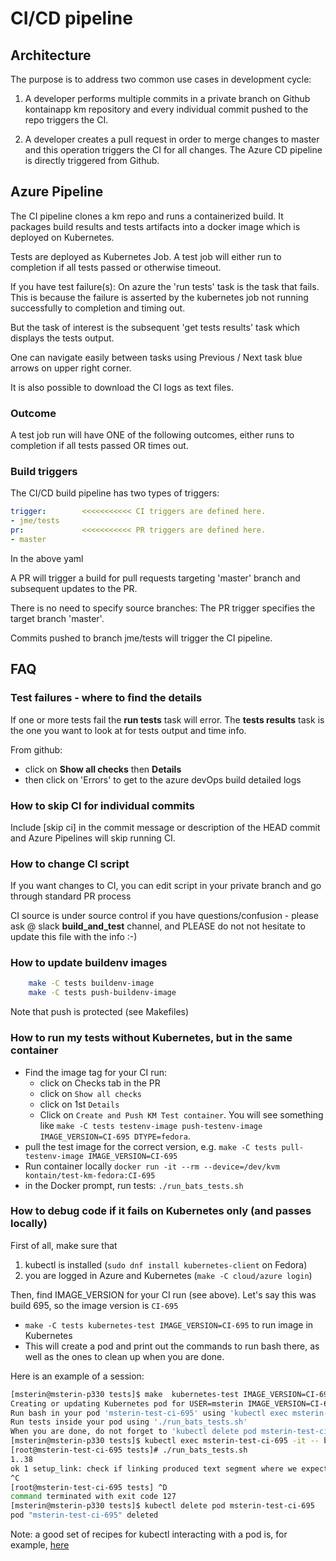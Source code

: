 # CI/CD pipeline

## Architecture

The purpose is to address two common use cases in development cycle:

1. A developer performs multiple commits in a private branch on Github kontainapp km repository and every individual commit pushed to the repo triggers the CI.

2. A developer creates a pull request in order to merge changes to master and this operation triggers the CI for all changes. The Azure CD pipeline is directly triggered from Github.


## Azure Pipeline

The CI pipeline clones a km repo and runs a containerized build.
It packages build results and tests artifacts into a docker image which is deployed
on Kubernetes.

Tests are deployed as Kubernetes Job.
A test job will either run to completion if all tests passed or otherwise timeout.

If you have test failure(s):
On azure the 'run tests' task is the task that fails.
This is because the failure is asserted by the kubernetes job not running successfully to completion and timing out.

But the task of interest is the subsequent 'get tests results' task which displays the tests output.

One can navigate easily between tasks using Previous / Next task blue arrows on upper right corner.

It is also possible to download the CI logs as text files.

### Outcome

A test job run will have ONE of the following outcomes, either runs to completion if all tests passed OR times out.

### Build triggers

The CI/CD build pipeline has two types of triggers:

```yaml
trigger:        <<<<<<<<<<< CI triggers are defined here.
- jme/tests
pr:             <<<<<<<<<<< PR triggers are defined here.
- master
```

In the above yaml

A PR will trigger a build for pull requests targeting 'master' branch and subsequent updates to the PR.

There is no need to specify source branches: The PR trigger specifies the target branch 'master'.

Commits pushed to branch jme/tests will trigger the CI pipeline.

## FAQ

### Test failures - where to find the details

If one or more tests fail the **run tests** task will error.
The **tests results** task is the one you want to look at for tests output and time info.

From github:

* click on **Show all checks** then **Details**
* then click on 'Errors' to get to the azure devOps build detailed logs

### How to skip CI for individual commits

Include [skip ci] in the commit message or description of the HEAD commit and Azure Pipelines will skip running CI.

### How to change CI script

If you want changes to CI, you can edit script in your private branch and go through standard PR process

CI source is under source control if you have questions/confusion - please ask @ slack **build\_and\_test** channel, and PLEASE do not not hesitate to update this file with the info :-)

### How to update buildenv images

```sh
    make -C tests buildenv-image
    make -C tests push-buildenv-image
```

Note that push is protected (see Makefiles)

### How to run my tests without Kubernetes, but in the same container

* Find the image tag for your CI run:
  * click on Checks tab in the PR
  * click on `Show all checks`
  * click on 1st `Details`
  * Click on `Create and Push KM Test container`. You will see something like `make -C tests testenv-image push-testenv-image IMAGE_VERSION=CI-695 DTYPE=fedora`.
* pull the test image for the correct version, e.g. `make -C tests pull-testenv-image IMAGE_VERSION=CI-695`
* Run container locally `docker run -it --rm --device=/dev/kvm kontain/test-km-fedora:CI-695`
* in the Docker prompt, run tests: `./run_bats_tests.sh`

### How to debug code if it fails on Kubernetes only (and passes locally)

First of all, make sure that

1. kubectl is installed (`sudo dnf install kubernetes-client` on Fedora)
1. you are logged in Azure and Kubernetes (`make -C cloud/azure login`)

Then, find IMAGE_VERSION for your CI run (see above). Let's say this was build 695, so the image version is `CI-695`

* `make -C tests kubernetes-test IMAGE_VERSION=CI-695` to run image in Kubernetes
* This will create a pod and  print out the commands to run bash there, as well as the ones to clean up when you are done.

Here is an example of a session:

```sh
[msterin@msterin-p330 tests]$ make  kubernetes-test IMAGE_VERSION=CI-695
Creating or updating Kubernetes pod for USER=msterin IMAGE_VERSION=CI-695
Run bash in your pod 'msterin-test-ci-695' using 'kubectl exec msterin-test-ci-695 -it -- bash'
Run tests inside your pod using './run_bats_tests.sh'
When you are done, do not forget to 'kubectl delete pod msterin-test-ci-695'
[msterin@msterin-p330 tests]$ kubectl exec msterin-test-ci-695 -it -- bash
[root@msterin-test-ci-695 tests]# ./run_bats_tests.sh
1..38
ok 1 setup_link: check if linking produced text segment where we expect
^C
[root@msterin-test-ci-695 tests] ^D
command terminated with exit code 127
[msterin@msterin-p330 tests]$ kubectl delete pod msterin-test-ci-695
pod "msterin-test-ci-695" deleted
```

Note: a good set of recipes for kubectl interacting with a pod is, for example, [here](https://kubernetes.io/blog/2015/10/some-things-you-didnt-know-about-kubectl_28/)
